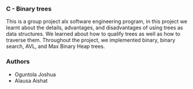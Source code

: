 ### C - Binary trees
This is a group project alx software engineering program, in this project we learnt about the details, advantages, and disadvantages of using trees as data structures. We learned about how to qualify trees as well as how to traverse them. Throughout the project, we implemented binary, binary search, AVL, and Max Binary Heap trees.

### Authors
* Oguntola Joshua
* Alausa Aishat